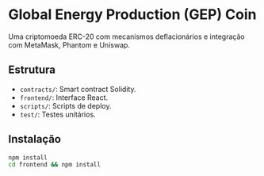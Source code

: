# Global Energy Production (GEP) Coin

Uma criptomoeda ERC-20 com mecanismos deflacionários e integração com MetaMask, Phantom e Uniswap.

## Estrutura
- `contracts/`: Smart contract Solidity.
- `frontend/`: Interface React.
- `scripts/`: Scripts de deploy.
- `test/`: Testes unitários.

## Instalação
```bash
npm install
cd frontend && npm install
